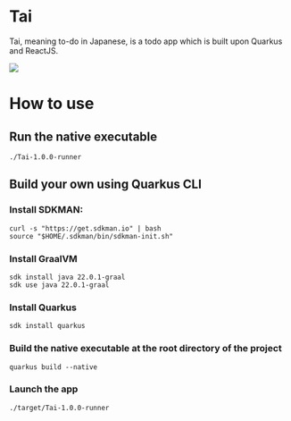 # Tai

Tai, meaning to-do in Japanese, is a todo app which is built upon Quarkus and ReactJS.

![](https://i.imgur.com/5UXfv9n.png)

# How to use

## Run the native executable

```shell
./Tai-1.0.0-runner
```

## Build your own using Quarkus CLI

### Install SDKMAN:

```shell
curl -s "https://get.sdkman.io" | bash
source "$HOME/.sdkman/bin/sdkman-init.sh"
```

### Install GraalVM

```shell
sdk install java 22.0.1-graal
sdk use java 22.0.1-graal
```

### Install Quarkus

```shell
sdk install quarkus
```

### Build the native executable at the root directory of the project

```shell
quarkus build --native
```

### Launch the app

```shell
./target/Tai-1.0.0-runner
```

